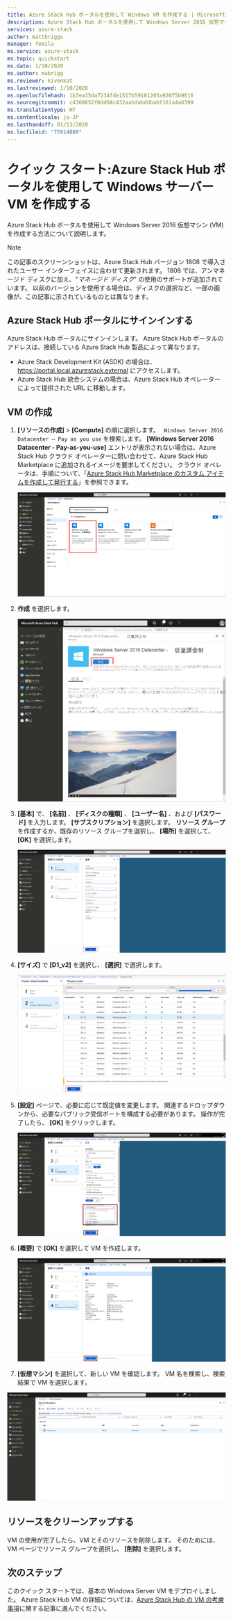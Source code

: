 ```yaml
---
title: Azure Stack Hub ポータルを使用して Windows VM を作成する | Microsoft Docs
description: Azure Stack Hub ポータルを使用して Windows Server 2016 仮想マシン (VM) を作成する方法について説明します。
services: azure-stack
author: mattbriggs
manager: femila
ms.service: azure-stack
ms.topic: quickstart
ms.date: 1/10/2020
ms.author: mabrigg
ms.reviewer: kivenkat
ms.lastreviewed: 1/10/2020
ms.openlocfilehash: 1b7ea35da7234fde1517b59101205a92075b9016
ms.sourcegitcommit: c4368652f0dd68c432aa1dabddbabf161a4a6399
ms.translationtype: HT
ms.contentlocale: ja-JP
ms.lasthandoff: 01/13/2020
ms.locfileid: "75914888"
---
```

# <a name="quickstart-create-a-windows-server-vm-with-the-azure-stack-hub-portal"></a>クイック スタート:Azure Stack Hub ポータルを使用して Windows サーバー VM を作成する

Azure Stack Hub ポータルを使用して Windows Server 2016 仮想マシン (VM) を作成する方法について説明します。

> [!NOTE]  
> この記事のスクリーンショットは、Azure Stack Hub バージョン 1808 で導入されたユーザー インターフェイスに合わせて更新されます。 1808 では、アンマネージド ディスクに加え、"*マネージド ディスク*" の使用のサポートが追加されています。 以前のバージョンを使用する場合は、ディスクの選択など、一部の画像が、この記事に示されているものとは異なります。  


## <a name="sign-in-to-the-azure-stack-hub-portal"></a>Azure Stack Hub ポータルにサインインする

Azure Stack Hub ポータルにサインインします。 Azure Stack Hub ポータルのアドレスは、接続している Azure Stack Hub 製品によって異なります。

* Azure Stack Development Kit (ASDK) の場合は、 https://portal.local.azurestack.external にアクセスします。
* Azure Stack Hub 統合システムの場合は、Azure Stack Hub オペレーターによって提供された URL に移動します。

## <a name="create-a-vm"></a>VM の作成

1. **[リソースの作成]**  >  **[Compute]** の順に選択します。 ` Windows Server 2016 Datacenter – Pay as you use` を検索します。
    **[Windows Server 2016 Datacenter - Pay-as-you-use]** エントリが表示されない場合は、Azure Stack Hub クラウド オペレーターに問い合わせて、Azure Stack Hub Marketplace に追加されるイメージを要求してください。 クラウド オペレータは、手順について、「[Azure Stack Hub Marketplace のカスタム アイテムを作成して発行する](../operator/azure-stack-create-and-publish-marketplace-item.md)」を参照できます。

    ![Windows Server 2016 Datacenter - Pay as you use](./media/azure-stack-quick-windows-portal/image1.png)

1. **作成** を選択します。

    ![リソースの作成](./media/azure-stack-quick-windows-portal/image2.png)

1. **[基本]** で、 **[名前]** 、 **[ディスクの種類]** 、 **[ユーザー名]** 、および **[パスワード]** を入力します。 **[サブスクリプション]** を選択します。 **リソース グループ**を作成するか、既存のリソース グループを選択し、 **[場所]** を選択して、 **[OK]** を選択します。

    ![VM の作成 - 基本](./media/azure-stack-quick-windows-portal/image3.png)

1. **[サイズ]** で **[D1_v2]** を選択し、 **[選択]** で選択します。

    ![VM の作成 - サイズ](./media/azure-stack-quick-windows-portal/image4.png)

1. **[設定]** ページで、必要に応じて既定値を変更します。 関連するドロップダウンから、必要なパブリック受信ポートを構成する必要があります。 操作が完了したら、 **[OK]** をクリックします。

    ![VM の作成 - 設定](./media/azure-stack-quick-windows-portal/image5.png)

1. **[概要]** で **[OK]** を選択して VM を作成します。

    ![VM の作成 - 概要](./media/azure-stack-quick-windows-portal/image6.png)

1. **[仮想マシン]** を選択して、新しい VM を確認します。 VM 名を検索し、検索結果で VM を選択します。

![VM の作成 - VM の検索](./media/azure-stack-quick-windows-portal/image7.png)

## <a name="clean-up-resources"></a>リソースをクリーンアップする

VM の使用が完了したら、VM とそのリソースを削除します。 そのためには、VM ページでリソース グループを選択し、 **[削除]** を選択します。

## <a name="next-steps"></a>次のステップ

このクイック スタートでは、基本の Windows Server VM をデプロイしました。 Azure Stack Hub VM の詳細については、[Azure Stack Hub の VM の考慮事項](azure-stack-vm-considerations.md)に関する記事に進んでください。
